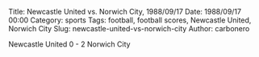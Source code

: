 Title: Newcastle United vs. Norwich City, 1988/09/17
Date: 1988/09/17 00:00
Category: sports
Tags: football, football scores, Newcastle United, Norwich City
Slug: newcastle-united-vs-norwich-city
Author: carbonero


Newcastle United 0 - 2 Norwich City
